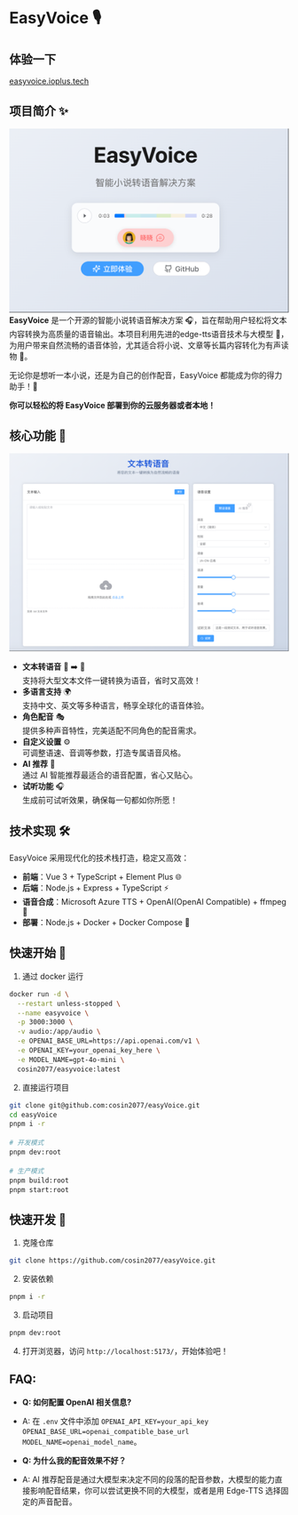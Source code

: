 # EasyVoice 🎙️

## 体验一下

[easyvoice.ioplus.tech](https://easyvoice.ioplus.tech)

## 项目简介 ✨  

![Home](./images/readme.home.png)
**EasyVoice** 是一个开源的智能小说转语音解决方案 🎧，旨在帮助用户轻松将文本内容转换为高质量的语音输出。本项目利用先进的edge-tts语音技术与大模型 🤖，为用户带来自然流畅的语音体验，尤其适合将小说、文章等长篇内容转化为有声读物 📖。

无论你是想听一本小说，还是为自己的创作配音，EasyVoice 都能成为你的得力助手！🚀

**你可以轻松的将 EasyVoice 部署到你的云服务器或者本地！**

## 核心功能 🌟

![generate](./images/readme.generate.png)

- **文本转语音** 📝 ➡️ 🎵  
  支持将大型文本文件一键转换为语音，省时又高效！  
- **多语言支持** 🌍  
  支持中文、英文等多种语言，畅享全球化的语音体验。  
- **角色配音** 🎭  
  提供多种声音特性，完美适配不同角色的配音需求。  
- **自定义设置** ⚙️  
  可调整语速、音调等参数，打造专属语音风格。  
- **AI 推荐** 🧠  
  通过 AI 智能推荐最适合的语音配置，省心又贴心。  
- **试听功能** 🎧  
  生成前可试听效果，确保每一句都如你所愿！  

## 技术实现 🛠️

EasyVoice 采用现代化的技术栈打造，稳定又高效：

- **前端**：Vue 3 + TypeScript + Element Plus 🌐  
- **后端**：Node.js + Express + TypeScript ⚡  
- **语音合成**：Microsoft Azure TTS + OpenAI(OpenAI Compatible) + ffmpeg 🎤  
- **部署**：Node.js + Docker + Docker Compose 🐳  

## 快速开始 🚀

1. 通过 docker 运行

```bash
docker run -d \
  --restart unless-stopped \
  --name easyvoice \
  -p 3000:3000 \
  -v audio:/app/audio \
  -e OPENAI_BASE_URL=https://api.openai.com/v1 \
  -e OPENAI_KEY=your_openai_key_here \
  -e MODEL_NAME=gpt-4o-mini \
  cosin2077/easyvoice:latest
```

2. 直接运行项目

```bash
git clone git@github.com:cosin2077/easyVoice.git
cd easyVoice
pnpm i -r

# 开发模式
pnpm dev:root

# 生产模式
pnpm build:root
pnpm start:root
```

## 快速开发 🚀

1. 克隆仓库

```bash
git clone https://github.com/cosin2077/easyVoice.git
```

2. 安装依赖

```bash
pnpm i -r
```

3. 启动项目

```bash
pnpm dev:root
```

4. 打开浏览器，访问 `http://localhost:5173/`，开始体验吧！

## FAQ:

- **Q: 如何配置 OpenAI 相关信息?**
- A: 在 `.env` 文件中添加 `OPENAI_API_KEY=your_api_key` `OPENAI_BASE_URL=openai_compatible_base_url` `MODEL_NAME=openai_model_name`。

- **Q: 为什么我的配音效果不好？**
- A: AI 推荐配音是通过大模型来决定不同的段落的配音参数，大模型的能力直接影响配音结果，你可以尝试更换不同的大模型，或者是用 Edge-TTS 选择固定的声音配音。